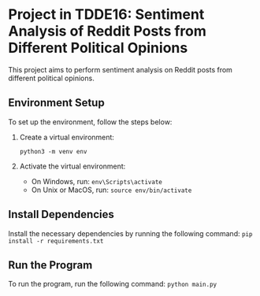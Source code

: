 # Project in TDDE16: Sentiment Analysis of Reddit Posts from Different Political Opinions

This project aims to perform sentiment analysis on Reddit posts from different political opinions.

## Environment Setup

To set up the environment, follow the steps below:

1. Create a virtual environment:
    ```shell
    python3 -m venv env
    ```

2. Activate the virtual environment:
    - On Windows, run: `env\Scripts\activate`
    - On Unix or MacOS, run: `source env/bin/activate`

## Install Dependencies

Install the necessary dependencies by running the following command:
    `
    pip install -r requirements.txt
    `

## Run the Program
To run the program, run the following command:
    `
    python main.py
    `
